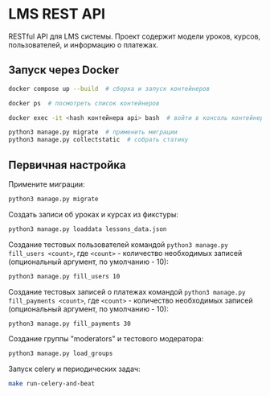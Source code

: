 # LMS REST API

RESTful API для LMS системы. 
Проект содержит модели уроков, курсов, пользователей, и информацию о платежах.


## Запуск через Docker
```bash
docker compose up --build  # сборка и запуск контейнеров

docker ps  # посмотреть список контейнеров

docker exec -it <hash контейнера api> bash  # войти в консоль контейнера с api

python3 manage.py migrate  # применить миграции
python3 manage.py collectstatic  # собрать статику
```



## Первичная настройка
Примените миграции:

```bash
python3 manage.py migrate
```

Создать записи об уроках и курсах из фикстуры:

```bash
python3 manage.py loaddata lessons_data.json
```

Создание тестовых пользователей командой `python3 manage.py fill_users <count>`, где `<count>` - количество необходимых записей (опциональный аргумент, по умолчанию - 10):

```bash
python3 manage.py fill_users 10
```

Создание тестовых записей о платежах командой `python3 manage.py fill_payments <count>`, где `<count>` - количество необходимых записей (опциональный аргумент, по умолчанию - 10):

```bash
python3 manage.py fill_payments 30
```


Создание группы "moderators" и тестового модератора:
```bash
python3 manage.py load_groups
```


Запуск celery и периодических задач:
```bash
make run-celery-and-beat
```
